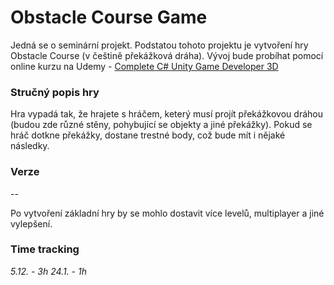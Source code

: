 # Obstacle Course Game
Jedná se o seminární projekt. Podstatou tohoto projektu je vytvoření hry Obstacle Course (v češtině překážková dráha). Vývoj bude probíhat pomocí online kurzu na Udemy - [Complete C# Unity Game Developer 3D](https://www.udemy.com/course/unitycourse2/)

### Stručný popis hry
Hra vypadá tak, že hrajete s hráčem, keterý musí projít překážkovou dráhou (budou zde různé stěny, pohybující se objekty a jiné překážky). Pokud se hráč dotkne překážky, dostane trestné body, což bude mít i nějaké následky. 
### Verze
--

Po vytvoření základní hry by se mohlo dostavit více levelů, multiplayer a jiné vylepšení.
### Time tracking
_5.12. - 3h_
_24.1. - 1h_